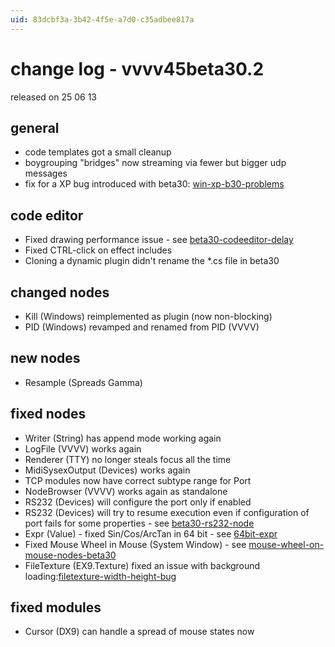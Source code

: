 ```yaml
---
uid: 83dcbf3a-3b42-4f5e-a7d0-c35adbee817a
---
```


# change log - vvvv45beta30.2
released on 25 06 13  

## general
* code templates got a small cleanup  
* boygrouping "bridges" now streaming via fewer but bigger udp messages  
* fix for a XP bug introduced with beta30: <a href="https://discourse.vvvv.org/t/win-xp-b30-problems" class="extURL forum" target="_blank">win-xp-b30-problems</a>  

## code editor
* Fixed drawing performance issue - see <a href="https://discourse.vvvv.org/t/beta30-codeeditor-delay" class="extURL forum" target="_blank">beta30-codeeditor-delay</a>  
* Fixed CTRL-click on effect includes  
* Cloning a dynamic plugin didn't rename the *.cs file in beta30  

## changed nodes
* Kill (Windows) reimplemented as plugin (now non-blocking)  
* PID (Windows) revamped and renamed from PID (VVVV)  

## new nodes
* Resample (Spreads Gamma)  

## fixed nodes
* Writer (String) has append mode working again  
* LogFile (VVVV) works again  
* Renderer (TTY) no longer steals focus all the time  
* MidiSysexOutput (Devices) works again  
* TCP modules now have correct subtype range for <span class="pin">Port</span>  
* NodeBrowser (VVVV) works again as standalone  
* RS232 (Devices) will configure the port only if enabled  
* RS232 (Devices) will try to resume execution even if configuration of port fails for some properties - see <a href="https://discourse.vvvv.org/t/beta30-rs232-node" class="extURL forum" target="_blank">beta30-rs232-node</a>  
* Expr (Value) - fixed Sin/Cos/ArcTan in 64 bit - see <a href="https://discourse.vvvv.org/t/64bit-expr" class="extURL forum" target="_blank">64bit-expr</a>  
* Fixed <span class="pin">Mouse Wheel</span> in Mouse (System Window) - see <a href="https://discourse.vvvv.org/t/mouse-wheel-on-mouse-nodes-beta30" class="extURL forum" target="_blank">mouse-wheel-on-mouse-nodes-beta30</a>  
* FileTexture (EX9.Texture) fixed an issue with background loading:<a href="https://discourse.vvvv.org/t/filetexture-width-height-bug" class="extURL forum" target="_blank">filetexture-width-height-bug</a>  

## fixed modules
* Cursor (DX9) can handle a spread of mouse states now